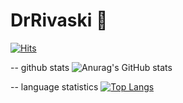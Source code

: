 # DrRivaski 👋
[![Hits](https://hits.seeyoufarm.com/api/count/incr/badge.svg?url=https%3A%2F%2Fgithub.com%2FDrRivaski&count_bg=%2301F2F5&title_bg=%23555555&icon=&icon_color=%23E7E7E7&title=hits&edge_flat=false)](https://hits.seeyoufarm.com)

-- github stats
![Anurag's GitHub stats](https://github-readme-stats.vercel.app/api?username=DrRivaski&show_icons=true&theme=tokyonight)

-- language statistics
[![Top Langs](https://github-readme-stats.vercel.app/api/top-langs/?username=DrRivaski&layout=compact)](https://github.com/DrRivaski/github-readme-stats)
<!--
**DrRivaski/DrRivaski** is a ✨ _special_ ✨ repository because its `README.md` (this file) appears on your GitHub profile.

Here are some ideas to get you started:

- 🔭 I’m currently working on ...
- 🌱 I’m currently learning ...
- 👯 I’m looking to collaborate on ...
- 🤔 I’m looking for help with ...
- 💬 Ask me about ...
- 📫 How to reach me: ...
- 😄 Pronouns: ...
- ⚡ Fun fact: ...
-->
